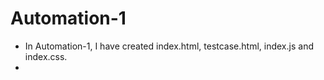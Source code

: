 # Automation-1
<ul>
<li>In Automation-1, I have created index.html, testcase.html, index.js and index.css.</li>
<li>
</ul>
